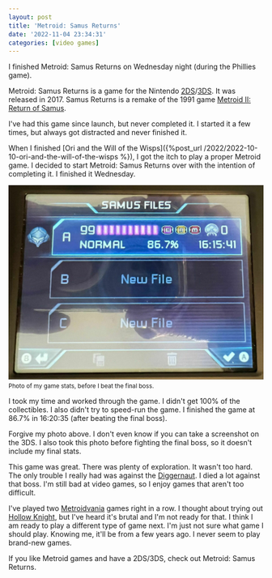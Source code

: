 ```yaml
---
layout: post
title: 'Metroid: Samus Returns'
date: '2022-11-04 23:34:31'
categories: [video games]
---
```


I finished Metroid: Samus Returns on Wednesday night (during the Phillies game).

Metroid: Samus Returns is a game for the Nintendo [2DS](https://en.wikipedia.org/wiki/Nintendo_2DS)/[3DS](https://en.wikipedia.org/wiki/Nintendo_3DS). It was released in 2017. Samus Returns is a remake of the 1991 game [Metroid II: Return of Samus](https://en.wikipedia.org/wiki/Metroid_II:_Return_of_Samus).

I've had this game since launch, but never completed it. I started it a few times, but always got distracted and never finished it.

When I finished [Ori and the Will of the Wisps]({%post_url /2022/2022-10-10-ori-and-the-will-of-the-wisps %}), I got the itch to play a proper Metroid game. I decided to start Metroid: Samus Returns over with the intention of completing it. I finished it Wednesday.

<div class="py-3">
	<div class="card shadow-sm">
		<img class="img-fluid" src="/public/images/2022/metroid-samus-returns/samus-files.jpg">
		<div class="card-body mx-auto">
			<small>Photo of my game stats, before I beat the final boss.</small>
		</div>
	</div>
</div>

I took my time and worked through the game. I didn't get 100% of the collectibles. I also didn't try to speed-run the game. I finished the game at 86.7% in 16:20:35 (after beating the final boss).

Forgive my photo above. I don't even know if you can take a screenshot on the 3DS. I also took this photo before fighting the final boss, so it doesn't include my final stats.

This game was great. There was plenty of exploration. It wasn't too hard. The only trouble I really had was against the [Diggernaut](https://metroid.fandom.com/wiki/Diggernaut). I died a lot against that boss. I'm still bad at video games, so I enjoy games that aren't too difficult.

I've played two [Metroidvania](https://en.wikipedia.org/wiki/Metroidvania) games right in a row. I thought about trying out [Hollow Knight](https://www.hollowknight.com), but I've heard it's brutal and I'm not ready for that. I think I am ready to play a different type of game next. I'm just not sure what game I should play. Knowing me, it'll be from a few years ago. I never seem to play brand-new games.

If you like Metroid games and have a 2DS/3DS, check out Metroid: Samus Returns.

